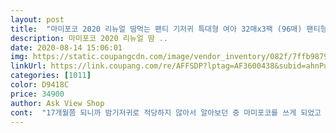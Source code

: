 ```yaml
---
layout: post 
title:  "마미포코 2020 리뉴얼 땀먹는 팬티 기저귀 특대형 여아 32매x3팩 (96매) 팬티형" 
description: 마미포코 2020 리뉴얼 땀 ..
date: 2020-08-14 15:06:01 
img: https://static.coupangcdn.com/image/vendor_inventory/082f/7ffb9879c7515d2b9212b6e78fb45539d7fa9e9c27ec66f0f07c4b1366f4.jpg 
linkUrl: https://link.coupang.com/re/AFFSDP?lptag=AF3600438&subid=ahnPublicAsk&pageKey=1429057953&itemId=2469214160&vendorItemId=70858356898&traceid=V0-113-624bfc42278e9918 
categories: [1011] 
color: D9418C 
price: 34900 
author: Ask View Shop 
cont:  "17개월쯤 되니까 밤기저귀로 적당하지 않아서 알아보던 중 마미포코를 쓰게 되었고 지금은 밤기저귀로 사용중이에요<br/>같은 특대형인데 마미포코는 항상 좀 여유있어서 좋아요.<br/><br/>그냥 이거 여름에만 내지말고 계속 판매했으면 좋겟어요.<br/> 우리애기들한테는 너무 잘맞아서 이거 비슷한거 찾으러다니는것도 일이예요.<br/><br/>그래도 요즘 화장실을 드문드문 다녀서 너무 많아져서 보솜이는 다른분 주고 마미포코를 입고있어요.<br/><br/>그래서 사는김에 마미포코 여름용도 샀어요.<br/><br/>그리고 뒤에 허리부분 보면 되게 널찍하게 허리춤에 하늘색으로 되어있는 땀먹는 허리밴드가 제일 좋았던것 같아요.<br/> 워낙 통통해서 기저귀 입혀놓으면 이상하게 계속 엉덩이 바로 위쪽을 긁어서 신경쓰엿는데, 이건 좀 시원한지 아니면 닿는 부위가 부드러운지 그런것도 없이 잘있어요.<br/><br/>기존 마미포코 보다 무게 자체도 훨씬 가벼운 느낌이네요^^<br/>두제품은 발진이 안생겼거든요.<br/><br/>마미포코가 앞이 다른 기저귀보다 조금 더 두꺼워서 낮에는 좀 스타일이 안살더라그요 ㅎㅎㅎㅎㅎ<br/>마미포코는 사랑입니다<br/>밤기저귀로 정말 좋아요<br/>신생아때부터 네이쳐메이드 썼는데<br/>아이가 활동량이 많아 보솜이 여름께 엉덩이가 자꾸 엉덩이를 한쪽 내놓고 기저귀를 먹더라구요.<br/><br/>아이한테 만족스럽냐 물어볼 순 없지만.<br/>.<br/><br/>양이 많아도 안심이고.<br/>.<br/><br/>올여름 이거 쓰다 기저귀와 이별하길 바래요<br/>일단 마미포코 가끔은 보솜이를 쓰기도 했어요.<br/><br/>작년에 첫째써보고 트러블 없이 너무 잘써서 올해도 나오자마자 둘째애한테 입히려고 바로 샀어요! 첫째는 다리가 얇은 편인데도 입혀놓으면 새지도 않고, 가렵다고 긁거나 갑갑해하는게 좀 없더라구요.<br/> 여름에 진짜 너무 잘썼었어요.<br/> 여튼 둘째딸내미도 샀는데 첫째보다는 몸이 전체적으로 크고 통통한데도 허벅지 꽉끼거나 그런것도 없고 너무 잘맞아요.<br/><br/>저희 아가는 발진 없고 땀띠 없이 잘 쓰고 있어요<br/>첫애부터 키워준 두 기저귀에게 감사♡<br/>허리 밴드도 여름용으로 있길래 구매해봤는데 참 좋네요<br/>흡수력 착용감 아주 좋아요.<br/> 그건 변함 없는거 같아요♡<br/>" 
---
```

